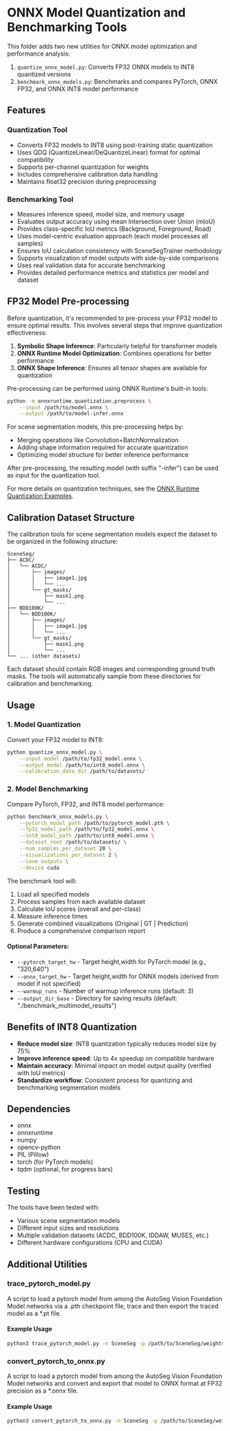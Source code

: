 # ONNX Model Quantization and Benchmarking Tools

This folder adds two new utilities for ONNX model optimization and performance analysis:

1. `quantize_onnx_model.py`: Converts FP32 ONNX models to INT8 quantized versions
2. `benchmark_onnx_models.py`: Benchmarks and compares PyTorch, ONNX FP32, and ONNX INT8 model performance

## Features

### Quantization Tool
- Converts FP32 models to INT8 using post-training static quantization
- Uses QDQ (QuantizeLinear/DeQuantizeLinear) format for optimal compatibility
- Supports per-channel quantization for weights
- Includes comprehensive calibration data handling
- Maintains float32 precision during preprocessing

### Benchmarking Tool
- Measures inference speed, model size, and memory usage
- Evaluates output accuracy using mean Intersection over Union (mIoU)
- Provides class-specific IoU metrics (Background, Foreground, Road)
- Uses model-centric evaluation approach (each model processes all samples)
- Ensures IoU calculation consistency with SceneSegTrainer methodology
- Supports visualization of model outputs with side-by-side comparisons
- Uses real validation data for accurate benchmarking
- Provides detailed performance metrics and statistics per model and dataset

## FP32 Model Pre-processing

Before quantization, it's recommended to pre-process your FP32 model to ensure optimal results. This involves several steps that improve quantization effectiveness:

1. **Symbolic Shape Inference**: Particularly helpful for transformer models
2. **ONNX Runtime Model Optimization**: Combines operations for better performance
3. **ONNX Shape Inference**: Ensures all tensor shapes are available for quantization

Pre-processing can be performed using ONNX Runtime's built-in tools:

```bash
python -m onnxruntime.quantization.preprocess \
    --input /path/to/model.onnx \
    --output /path/to/model-infer.onnx
```

For scene segmentation models, this pre-processing helps by:
- Merging operations like Convolution+BatchNormalization 
- Adding shape information required for accurate quantization
- Optimizing model structure for better inference performance

After pre-processing, the resulting model (with suffix "-infer") can be used as input for the quantization tool.

For more details on quantization techniques, see the [ONNX Runtime Quantization Examples](https://github.com/microsoft/onnxruntime-inference-examples/tree/main/quantization/image_classification/cpu).

## Calibration Dataset Structure
The calibration tools for scene segmentation models expect the dataset to be organized in the following structure:

```
SceneSeg/
├── ACDC/
│   └── ACDC/
│       ├── images/
│       │   ├── image1.jpg
│       │   └── ...
│       └── gt_masks/
│           ├── mask1.png
│           └── ...
├── BDD100K/
│   └── BDD100K/
│       ├── images/
│       │   ├── image1.jpg
│       │   └── ...
│       └── gt_masks/
│           ├── mask1.png
│           └── ...
└── ... (other datasets)
```

Each dataset should contain RGB images and corresponding ground truth masks. The tools will automatically sample from these directories for calibration and benchmarking.

## Usage

### 1. Model Quantization

Convert your FP32 model to INT8:

```bash
python quantize_onnx_model.py \
    --input_model /path/to/fp32_model.onnx \
    --output_model /path/to/int8_model.onnx \
    --calibration_data_dir /path/to/datasets/
```

### 2. Model Benchmarking

Compare PyTorch, FP32, and INT8 model performance:

```bash
python benchmark_onnx_models.py \
    --pytorch_model_path /path/to/pytorch_model.pth \
    --fp32_model_path /path/to/fp32_model.onnx \
    --int8_model_path /path/to/int8_model.onnx \
    --dataset_root /path/to/datasets/ \
    --num_samples_per_dataset 20 \
    --visualizations_per_dataset 2 \
    --save_outputs \
    --device cuda
```

The benchmark tool will:
1. Load all specified models
2. Process samples from each available dataset 
3. Calculate IoU scores (overall and per-class)
4. Measure inference times
5. Generate combined visualizations (Original | GT | Prediction)
6. Produce a comprehensive comparison report

#### Optional Parameters:
- `--pytorch_target_hw` - Target height,width for PyTorch model (e.g., "320,640")
- `--onnx_target_hw` - Target height,width for ONNX models (derived from model if not specified)
- `--warmup_runs` - Number of warmup inference runs (default: 3)
- `--output_dir_base` - Directory for saving results (default: "./benchmark_multimodel_results")

## Benefits of INT8 Quantization

- **Reduce model size**: INT8 quantization typically reduces model size by 75%
- **Improve inference speed**: Up to 4x speedup on compatible hardware
- **Maintain accuracy**: Minimal impact on model output quality (verified with IoU metrics)
- **Standardize workflow**: Consistent process for quantizing and benchmarking segmentation models

## Dependencies
- onnx
- onnxruntime
- numpy
- opencv-python
- PIL (Pillow)
- torch (for PyTorch models)
- tqdm (optional, for progress bars)

## Testing
The tools have been tested with:
- Various scene segmentation models
- Different input sizes and resolutions
- Multiple validation datasets (ACDC, BDD100K, IDDAW, MUSES, etc.)
- Different hardware configurations (CPU and CUDA)

## Additional Utilities

### trace_pytorch_model.py
A script to load a pytorch model from among the AutoSeg Vision Foundation Model networks via a .pth checkpoint file, trace and then export the traced model as a *.pt file.

#### Example Usage
```bash
python3 trace_pytorch_model.py -n SceneSeg -p /path/to/SceneSeg/weights.pth -o /path/to/SceneSeg_Export/traced_model.pt
```

### convert_pytorch_to_onnx.py
A script to load a pytorch model from among the AutoSeg Vision Foundation Model networks and convert and export that model to ONNX format at FP32 precision as a *.onnx file.

#### Example Usage
```bash
python3 convert_pytorch_to_onnx.py -n SceneSeg -p /path/to/SceneSeg/weights.pth -o /path/to/SceneSeg_Export/converted_model.onnx
```


